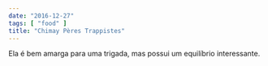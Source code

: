```yaml
---
date: "2016-12-27"
tags: [ "food" ]
title: "Chimay Pères Trappistes"
---
```

Ela é bem amarga para uma trigada, mas possui um equilíbrio interessante.
